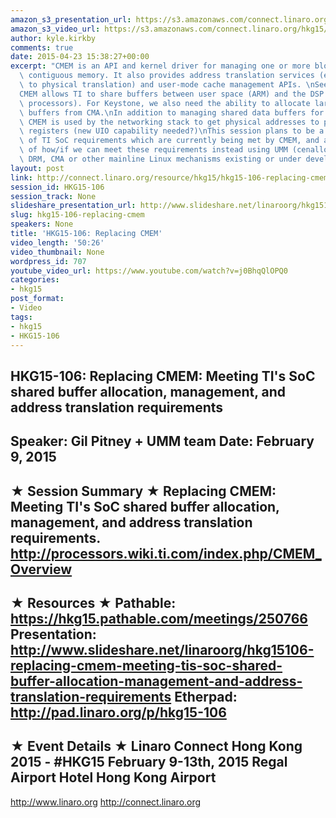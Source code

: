 ```yaml
---
amazon_s3_presentation_url: https://s3.amazonaws.com/connect.linaro.org/hkg15/Videos/02-09-Monday/HKG15-106.pdf
amazon_s3_video_url: https://s3.amazonaws.com/connect.linaro.org/hkg15/Videos/02-09-Monday/HKG15-106+Replacing+CMEM+Meeting+TI%27s+SoC.mp4
author: kyle.kirkby
comments: true
date: 2015-04-23 15:38:27+00:00
excerpt: "CMEM is an API and kernel driver for managing one or more blocks of physically\
  \ contiguous memory. It also provides address translation services (e.g. virtual\
  \ to physical translation) and user-mode cache management APIs. \nSee : http://processors.wiki.ti.com/index.php/CMEM_Overview\n\
  CMEM allows TI to share buffers between user space (ARM) and the DSP (or other remote\
  \ processors). For Keystone, we also need the ability to allocate large (> 2GB)\
  \ buffers from CMA.\nIn addition to managing shared data buffers for media applications,\
  \ CMEM is used by the networking stack to get physical addresses to program hardware\
  \ registers (new UIO capability needed?)\nThis session plans to be a presentation\
  \ of TI SoC requirements which are currently being met by CMEM, and a discussion\
  \ of how/if we can meet these requirements instead using UMM (cenalloc/dma-buf),\
  \ DRM, CMA or other mainline Linux mechanisms existing or under development.\n"
layout: post
link: http://connect.linaro.org/resource/hkg15/hkg15-106-replacing-cmem/
session_id: HKG15-106
session_track: None
slideshare_presentation_url: http://www.slideshare.net/linaroorg/hkg15106-replacing-cmem-meeting-tis-soc-shared-buffer-allocation-management-and-address-translation-requirements
slug: hkg15-106-replacing-cmem
speakers: None
title: 'HKG15-106: Replacing CMEM'
video_length: '50:26'
video_thumbnail: None
wordpress_id: 707
youtube_video_url: https://www.youtube.com/watch?v=j0BhqQlOPQ0
categories:
- hkg15
post_format:
- Video
tags:
- hkg15
- HKG15-106
---
```


HKG15-106: Replacing CMEM: Meeting TI's SoC shared buffer allocation, management, and address translation requirements 
--------------------------------------------------- 
Speaker: Gil Pitney + UMM team 
Date: February 9, 2015 
--------------------------------------------------- 
★ Session Summary ★ 
Replacing CMEM:  Meeting TI's SoC shared buffer allocation, management, and address translation requirements.
http://processors.wiki.ti.com/index.php/CMEM_Overview
-------------------------------------------------- 
★ Resources ★ 
Pathable: https://hkg15.pathable.com/meetings/250766 
Presentation:  http://www.slideshare.net/linaroorg/hkg15106-replacing-cmem-meeting-tis-soc-shared-buffer-allocation-management-and-address-translation-requirements
Etherpad: http://pad.linaro.org/p/hkg15-106 
--------------------------------------------------- 
★ Event Details ★ 
Linaro Connect Hong Kong 2015 - #HKG15 
February 9-13th, 2015 
Regal Airport Hotel Hong Kong Airport 
--------------------------------------------------- 
http://www.linaro.org 
http://connect.linaro.org
